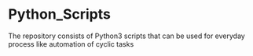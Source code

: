 # Python_Scripts
The repository consists of Python3 scripts that can be used for everyday process like automation of cyclic tasks
